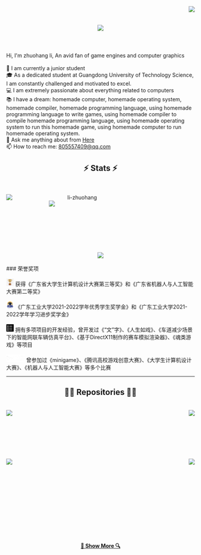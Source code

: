 <img align="right" src="https://visitor-badge.laobi.icu/badge?page_id=yang-shuohao.yang-shuohao">

<h1 align="center">
  <a href="https://git.io/typing-svg">
    <img src="https://readme-typing-svg.herokuapp.com/?lines=Hello,+There!+👋;This+is+zhuohang+li....;Nice+to+meet+you!&center=true&size=30">
  </a>
</h1>

<br>
<p align="left">
  Hi, I'm zhuohang li, An avid fan of game engines and computer graphics
  <br>
  <br>   
  🔬 I am currently a junior student 
  <br>  
  🎓 As a dedicated student at Guangdong University of Technology Science, I am constantly challenged and motivated to excel.
  <br>
  💻 I am extremely passionate about everything related to computers
  <br>
  📚 I have a dream: homemade computer, homemade operating system, homemade compiler, homemade programming language, using homemade programming language to write games, using homemade compiler to compile homemade programming language, using homemade operating system to run this homemade game, using homemade computer to run homemade operating system.
  <br>
  💬 Ask me anything about from <a href="https://github.com/Li-ZhuoHang/Li-ZhuoHang/pulls" title="Issues">Here</a>
  <br>
  📫 How to reach me: <a href="mailto: 805557409@qq.com">805557409@qq.com</a>
</p>

<h2 align="center">⚡ Stats ⚡</h2>
<br>
<p align=center>
  <div align=center>
    <a href="https://github.com/denvercoder1/github-readme-streak-stats" title="Go to Source">
      <img align="left" width=390 src="https://github-readme-streak-stats.herokuapp.com/?user=li-zhuohang&theme=react&border=61dafb&hide_border=true" alt="li-zhuohang" />
    </a>
    <a href="https://github.com/anuraghazra/github-readme-stats" title="Go to Source">
      <img align="right" width=390 src="https://github-readme-stats.vercel.app/api?username=li-zhuohang&show_icons=true&theme=react&border_color=61dafb&hide_border=true" />
    </a>
  </div>
  <br><br><br><br><br><br><br><br><br>
  <div align=center>
    <a href="https://github.com/anuraghazra/github-readme-stats">
      <img width=325 align="center" src="https://github-readme-stats.vercel.app/api/top-langs/?username=li-zhuohang&hide=c%23,powershell,Mathematica,Ruby,Objective-C,Objective-C%2b%2b,Cuda&title_color=61dafb&text_color=ffffff&icon_color=61dafb&bg_color=20232a&langs_count=8&layout=compact&border_color=61dafb&hide_border=true" />
    </a>
  </div>
  <br>
  ### 荣誉奖项
  <br>
  <br><a href="https://github.com/Li-ZhuoHang/Li-ZhuoHang/blob/master/README.md"><code><img height="20" src="./images/cup.png"></code></a> 获得《广东省大学生计算机设计大赛第三等奖》和《广东省机器人与人工智能大赛第二等奖》<br>
  <br><a href="https://github.com/Li-ZhuoHang/Li-ZhuoHang/blob/master/README.md"><code><img height="20" src="./images/scholarship.png"></code></a> 《广东工业大学2021-2022学年优秀学生奖学金》和《广东工业大学2021-2022学年学习进步奖学金》<br>
  <br><a href="https://github.com/Li-ZhuoHang/Li-ZhuoHang/blob/master/README.md"><code><img height="20" src="./images/Project.png"></code></a> 拥有多项项目的开发经验，曾开发过《“文”字》、《人生如戏》、《车道减少场景下的智能网联车辆仿真平台》、《基于DirectX11制作的赛车模拟渲染器》、《魂类游戏》等项目<br>
  <br><a href="https://github.com/Li-ZhuoHang/Li-ZhuoHang/blob/master/README.md"><code><img height="20" src="./images/game.png"></code></a> 曾参加过《minigame》、《腾讯高校游戏创意大赛》、《大学生计算机设计大赛》、《机器人与人工智能大赛》等多个比赛<br>
</p>

<hr>

<h2 align="center">👨‍💻 Repositories 👨‍💻</h2>
<br>
<div width="100%" align="center">
  <a align="left" href="https://github.com/Li-ZhuoHang/DirectX11-s-Racing-renderer" title="DirectX11-s-Racing-renderer"><img align="left" height="115" src="https://github-readme-stats.vercel.app/api/pin/?username=li-zhuohang&repo=DirectX11-s-Racing-renderer&theme=react&border_color=61dafb&border_radius=10"></a>
  <a align="right" href="https://github.com/Li-ZhuoHang/FFTOceanWave_by_Unity" title="FFTOceanWave_by_Unity"><img align="right" height="115" src="https://github-readme-stats.vercel.app/api/pin/?username=li-zhuohang&repo=FFTOceanWave_by_Unity&theme=react&border_color=61dafb&border_radius=10"></a>
</div>

<br><br><br><br><br><br>
<div width="100%" align="center">
  <a align="left" href="https://github.com/Li-ZhuoHang/FFTOceanWave_by_DirectX_11" title="FFTOceanWave_by_DirectX_11"><img align="left" height="135" src="https://github-readme-stats.vercel.app/api/pin/?username=li-zhuohang&repo=FFTOceanWave_by_DirectX_11&theme=react&border_color=61dafb&border_radius=10"></a>
  <a align="right" href="https://github.com/Li-ZhuoHang/Chinese_character" title="Chinese_character"><img align="right" height="115" src="https://github-readme-stats.vercel.app/api/pin/?username=Chinese_character&repo=Chinese_character&theme=react&border_color=61dafb&border_radius=10"></a>
</div>

<br><br><br><br><br><br>
<br><br><br><br><br><br>
<h4 align="center">
  <a href="https://github.com/Li-ZhuoHang?tab=repositories" title="Show Repositories">🔎 Show More 🔍</a>
</h4>




<!--
**yang-shuohao/yang-shuohao** is a ✨ _special_ ✨ repository because its `README.md` (this file) appears on your GitHub profile.

Here are some ideas to get you started:

- 🔭 I’m currently working on ...
- 🌱 I’m currently learning ...
- 👯 I’m looking to collaborate on ...
- 🤔 I’m looking for help with ...
- 💬 Ask me about ...
- 📫 How to reach me: ...
- 😄 Pronouns: ...
- ⚡ Fun fact: ...


Notes: If you want use this readme, firstly star it please. If you can't align your repositories like this, please change your repository desription to shorter than now. Maybe 4 or 5 word will be good.

![Metrics](https://metrics.lecoq.io/yang-shuohao?template=classic&base.header=0&base.activity=0&base.community=0&base.repositories=0&base.metadata=0&achievements=1&achievements.threshold=C&achievements.secrets=true&achievements.limit=0&config.timezone=Europe%2FIstanbul)

-->
